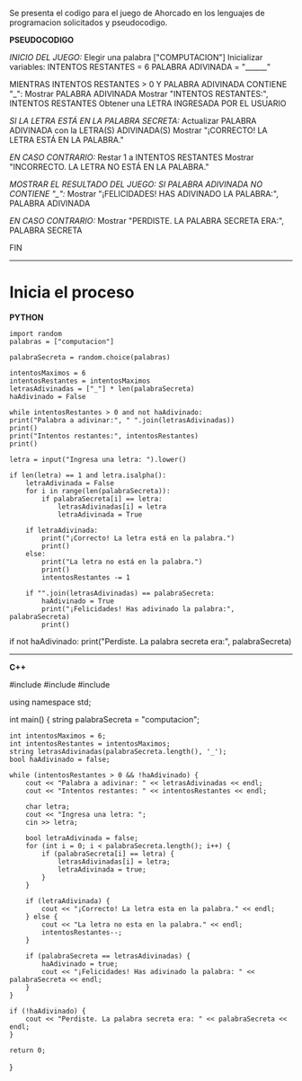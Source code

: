 Se presenta el codigo para el juego de Ahorcado en los lenguajes de programacion solicitados y pseudocodigo.

**PSEUDOCODIGO**

*INICIO DEL JUEGO:*
Elegir una palabra  ["COMPUTACION"]
Inicializar variables:
INTENTOS RESTANTES = 6
PALABRA ADIVINADA = "______"  


MIENTRAS INTENTOS RESTANTES > 0 Y PALABRA ADIVINADA CONTIENE "_":
Mostrar PALABRA ADIVINADA
Mostrar "INTENTOS RESTANTES:", INTENTOS RESTANTES
Obtener una LETRA INGRESADA POR EL USUARIO

 *SI LA LETRA ESTÁ EN LA PALABRA SECRETA:*
 Actualizar PALABRA ADIVINADA con la LETRA(S) ADIVINADA(S)
Mostrar "¡CORRECTO! LA LETRA ESTÁ EN LA PALABRA."

*EN CASO CONTRARIO:*
Restar 1 a INTENTOS RESTANTES
Mostrar "INCORRECTO. LA LETRA NO ESTÁ EN LA PALABRA."

*MOSTRAR EL RESULTADO DEL JUEGO:*
*SI PALABRA ADIVINADA NO CONTIENE "_":*
Mostrar "¡FELICIDADES! HAS ADIVINADO LA PALABRA:", PALABRA ADIVINADA

*EN CASO CONTRARIO:*
Mostrar "PERDISTE. LA PALABRA SECRETA ERA:", PALABRA SECRETA

FIN

---------------------------------------------------------------------------------------------------------------------------------------
# Inicia el proceso

**PYTHON**

    import random
    palabras = ["computacion"]

    palabraSecreta = random.choice(palabras)

    intentosMaximos = 6
    intentosRestantes = intentosMaximos
    letrasAdivinadas = ["_"] * len(palabraSecreta)
    haAdivinado = False

    while intentosRestantes > 0 and not haAdivinado:
    print("Palabra a adivinar:", " ".join(letrasAdivinadas))
    print()
    print("Intentos restantes:", intentosRestantes)
    print()

    letra = input("Ingresa una letra: ").lower()

    if len(letra) == 1 and letra.isalpha():
        letraAdivinada = False
        for i in range(len(palabraSecreta)):
            if palabraSecreta[i] == letra:
                letrasAdivinadas[i] = letra
                letraAdivinada = True

        if letraAdivinada:
            print("¡Correcto! La letra está en la palabra.")
            print()
        else:
            print("La letra no está en la palabra.")
            print()
            intentosRestantes -= 1

        if "".join(letrasAdivinadas) == palabraSecreta:
            haAdivinado = True
            print("¡Felicidades! Has adivinado la palabra:", palabraSecreta)
            print()

if not haAdivinado:
    print("Perdiste. La palabra secreta era:", palabraSecreta)

---------------------------------------------------------------------------------------------------------------------------------------------

**C++**

#include <iostream>
#include <string>
#include <ctime>

using namespace std;

int main() {
    string palabraSecreta = "computacion";

    int intentosMaximos = 6;
    int intentosRestantes = intentosMaximos;
    string letrasAdivinadas(palabraSecreta.length(), '_');
    bool haAdivinado = false;

    while (intentosRestantes > 0 && !haAdivinado) {
        cout << "Palabra a adivinar: " << letrasAdivinadas << endl;
        cout << "Intentos restantes: " << intentosRestantes << endl;

        char letra;
        cout << "Ingresa una letra: ";
        cin >> letra;

        bool letraAdivinada = false;
        for (int i = 0; i < palabraSecreta.length(); i++) {
            if (palabraSecreta[i] == letra) {
                letrasAdivinadas[i] = letra;
                letraAdivinada = true;
            }
        }

        if (letraAdivinada) {
            cout << "¡Correcto! La letra esta en la palabra." << endl;
        } else {
            cout << "La letra no esta en la palabra." << endl;
            intentosRestantes--;
        }

        if (palabraSecreta == letrasAdivinadas) {
            haAdivinado = true;
            cout << "¡Felicidades! Has adivinado la palabra: " << palabraSecreta << endl;
        }
    }

    if (!haAdivinado) {
        cout << "Perdiste. La palabra secreta era: " << palabraSecreta << endl;
    }

    return 0;
}

